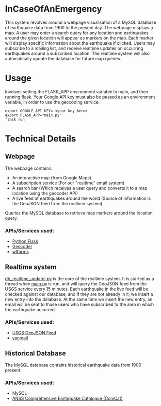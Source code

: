 # InCaseOfAnEmergency

This system revolves around a webpage visualisation of a MySQL database of earthquake data from 1900 to the present day. The webpage displays a map. A user may enter a search query for any location and earthquakes around the given location will appear as markers on the map. Each marker will display specific information about the earthquake if clicked. Users may subscribe to a mailing list, and receive realtime updates on occurring earthquakes around a subscribed location. The realtime system will also automatically update the database for future map queries.

# Usage

Involves setting the FLASK_APP environment variable to main, and then running flask.
Your Google API key must also be passed as an environment variable, in order to use the geocoding service.

```
export GOOGLE_API_KEY= <your key here>
export FLASK_APP="main.py"
flask run
```

# Technical Details

## Webpage

The webpage contains:
- An interactive map (from Google Maps)
- A subscription service (For our "realtime" email system)
- A search bar (Which receives a user query and converts it to a map location using the geocoder API)
- A live feed of earthquakes around the world (Source of information is the GeoJSON feed from the realtime system)

Queries the MySQL database to retrieve map markers around the location query.

### APIs/Services used:
- [Python Flask](http://flask.pocoo.org/)
- [Geocoder](https://developers.google.com/maps/documentation/geocoding/intro)
- [wtforms](https://wtforms.readthedocs.io/en/stable/)

## Realtime system

[db_realtime_updater.py](https://github.com/matthew-d-ng/InCaseOfAnEmergency/blob/master/db_realtime_updater.py) is the core of the realtime system. 
It is started as a thread when [main.py](https://github.com/matthew-d-ng/InCaseOfAnEmergency/blob/master/main.py) is run, and will query the GeoJSON feed from the USGS service every 15 minutes. Each earthquake in the live feed will be checked against our database, and if they are not already in it, we insert a new entry into the database. At the same time we insert the new entry, an email will be sent to those users who have subscribed to the area in which the earthquake occurred.

### APIs/Services used:
- [USGS GeoJSON Feed](https://earthquake.usgs.gov/earthquakes/feed/)
- [yagmail](https://pypi.org/project/yagmail/)

## Historical Database

The MySQL database contains historical earthquake data from 1900-present.

### APIs/Services used:
- MySQL
- [ANSS Comprehensive Earthquake Catalogue (ComCat)](https://earthquake.usgs.gov/data/comcat/)
